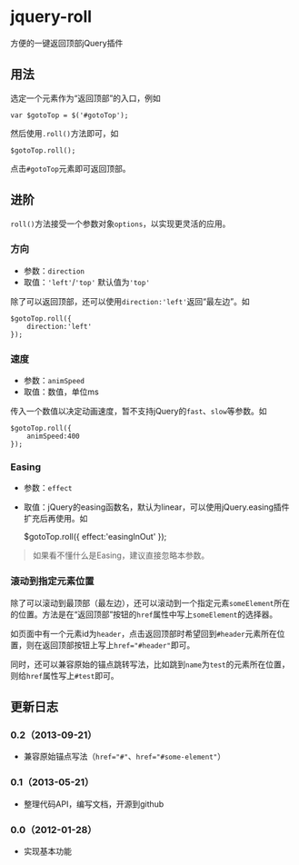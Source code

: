 # jquery-roll

方便的一键返回顶部jQuery插件

## 用法

选定一个元素作为“返回顶部”的入口，例如
  
	var $gotoTop = $('#gotoTop');
	
然后使用`.roll()`方法即可，如

	$gotoTop.roll();
	
点击`#gotoTop`元素即可返回顶部。

## 进阶

`roll()`方法接受一个参数对象`options`，以实现更灵活的应用。

### 方向

- 参数：`direction`
- 取值：`'left'`/`'top'` 默认值为`'top'`

除了可以返回顶部，还可以使用`direction:'left'`返回“最左边”。如

	$gotoTop.roll({
		direction:'left'
	});
	
### 速度

- 参数：`animSpeed`
- 取值：数值，单位ms

传入一个数值以决定动画速度，暂不支持jQuery的`fast`、`slow`等参数。如

	$gotoTop.roll({
		animSpeed:400
	});
	
### Easing

- 参数：`effect`
- 取值：jQuery的easing函数名，默认为linear，可以使用jQuery.easing插件扩充后再使用。如

	$gotoTop.roll({
		effect:'easingInOut'
	});

> 如果看不懂什么是Easing，建议直接忽略本参数。

### 滚动到指定元素位置

除了可以滚动到最顶部（最左边），还可以滚动到一个指定元素`someElement`所在的位置。方法是在“返回顶部”按钮的`href`属性中写上`someElement`的选择器。

如页面中有一个元素id为`header`，点击返回顶部时希望回到`#header`元素所在位置，则在返回顶部按钮上写上`href="#header"`即可。

同时，还可以兼容原始的锚点跳转写法，比如跳到`name`为`test`的元素所在位置，则给`href`属性写上`#test`即可。


## 更新日志

### 0.2（2013-09-21）

- 兼容原始锚点写法（`href="#"`、`href="#some-element"`）

### 0.1（2013-05-21）

- 整理代码API，编写文档，开源到github

### 0.0（2012-01-28）

- 实现基本功能


	
